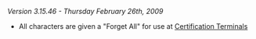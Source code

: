 _Version 3.15.46 - Thursday February 26th, 2009_

- All characters are given a "Forget All" for use at
  [Certification Terminals](../items/Certification_Terminal.md)
